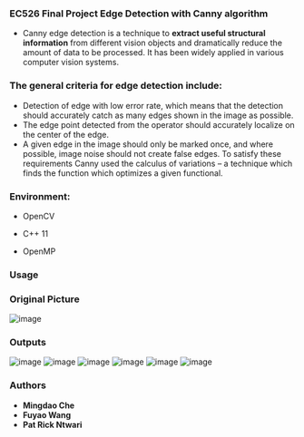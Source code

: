 ### EC526 Final Project Edge Detection with Canny algorithm
- Canny edge detection is a technique to **extract useful structural information** from different vision objects and dramatically reduce the amount of data to be processed. It has been widely applied in various computer vision systems.

### The general criteria for edge detection include: 
- Detection of edge with low error rate, which means that the detection should accurately catch as many edges shown in the image as possible. 
- The edge point detected from the operator should accurately localize on the center of the edge.
- A given edge in the image should only be marked once, and where possible, image noise should not create false edges. To satisfy these requirements Canny used the calculus of variations – a technique which finds the function which optimizes a given functional.

### Environment:
- OpenCV

- C++ 11

- OpenMP

### Usage

### Original Picture

![image](https://github.com/wfystx/EC526_Project_Canny/blob/master/Documents/Readme_Images/phanSneeze.jpg) 

### Outputs
![image](https://github.com/wfystx/EC526_Project_Canny/blob/master/Documents/Readme_Images/general_1.PNG) 
![image](https://github.com/wfystx/EC526_Project_Canny/blob/master/Documents/Readme_Images/general_2.PNG) 
![image](https://github.com/wfystx/EC526_Project_Canny/blob/master/Documents/Readme_Images/general_3.PNG) 
![image](https://github.com/wfystx/EC526_Project_Canny/blob/master/Documents/Readme_Images/sobel_prewitt.PNG) 
![image](https://github.com/wfystx/EC526_Project_Canny/blob/master/Documents/Readme_Images/Sobel_Robert.PNG) 
![image](https://github.com/wfystx/EC526_Project_Canny/blob/master/Documents/Readme_Images/running_time.PNG) 

### Authors

* **Mingdao Che** 
* **Fuyao Wang** 
* **Pat Rick Ntwari**
